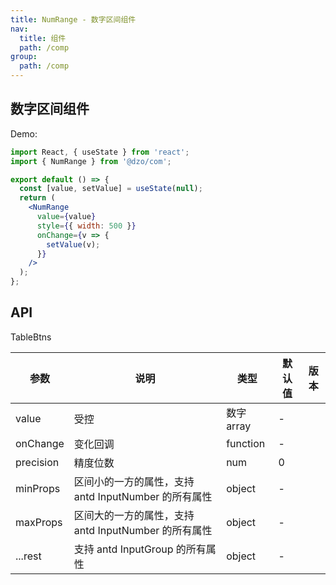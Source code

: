 ```yaml
---
title: NumRange - 数字区间组件
nav:
  title: 组件
  path: /comp
group:
  path: /comp
---
```


## 数字区间组件

Demo:

```jsx
import React, { useState } from 'react';
import { NumRange } from '@dzo/com';

export default () => {
  const [value, setValue] = useState(null);
  return (
    <NumRange
      value={value}
      style={{ width: 500 }}
      onChange={v => {
        setValue(v);
      }}
    />
  );
};
```

## API

TableBtns

| 参数      | 说明                                                 | 类型       | 默认值 | 版本 |
| --------- | ---------------------------------------------------- | ---------- | ------ | ---- |
| value     | 受控                                                 | 数字 array | -      |      |
| onChange  | 变化回调                                             | function   | -      |      |
| precision | 精度位数                                             | num        | 0      |      |
| minProps  | 区间小的一方的属性，支持 antd InputNumber 的所有属性 | object     | -      |      |
| maxProps  | 区间大的一方的属性，支持 antd InputNumber 的所有属性 | object     | -      |      |
| ...rest   | 支持 antd InputGroup 的所有属性                      | object     | -      |      |
